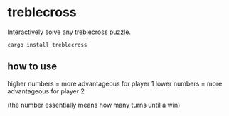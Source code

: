 # treblecross

Interactively solve any treblecross puzzle.

`cargo install treblecross`

## how to use

higher numbers = more advantageous for player 1
lower numbers = more advantageous for player 2

(the number essentially means how many turns until a win)